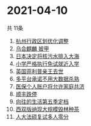 # 2021-04-10
  共 11条

  <!-- BEGIN -->
  <!-- 最后更新时间:Sat Apr 10 2021 03:20:36 GMT+0000 (Coordinated Universal Time) -->
  1. [杭州行政区划优化调整](https://www.zhihu.com/search?q=杭州区划)
1. [乌合麒麟 披甲](https://www.zhihu.com/search?q=乌合麒麟)
1. [日本决定将核污水排入大海](https://www.zhihu.com/search?q=日本核污水)
1. [小学严格执行免试就近入学](https://www.zhihu.com/search?q=就近入学)
1. [英国菲利普亲王去世](https://www.zhihu.com/search?q=菲利普亲王)
1. [多平台承诺不用大数据杀熟](https://www.zhihu.com/search?q=大数据杀熟)
1. [医保个人账户将允许家庭共济](https://www.zhihu.com/search?q=医保)
1. [顺丰跌停](https://www.zhihu.com/search?q=顺丰)
1. [向往的生活第五季定档](https://www.zhihu.com/search?q=向往的生活)
1. [西双版纳现大规模毁林种茶](https://www.zhihu.com/search?q=毁林种茶)
1. [人大法硕复试多人零分](https://www.zhihu.com/search?q=人大法硕)
  <!-- END -->
  
